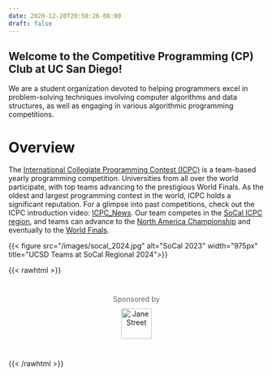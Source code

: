 ```yaml
---
date: 2020-12-20T20:50:26-08:00
draft: false
---
```


## Welcome to the Competitive Programming (CP) Club at UC San Diego!

We are a student organization devoted to helping programmers excel in problem-solving techniques involving computer algorithms and data structures, as well as engaging in various algorithmic programming competitions.

# Overview

The [International Collegiate Programming Contest (ICPC)](https://en.wikipedia.org/wiki/International_Collegiate_Programming_Contest) is a team-based yearly programming competition. Universities from all over the world participate, with top teams advancing to the prestigious World Finals. As the oldest and largest programming contest in the world, ICPC holds a significant reputation. For a glimpse into past competitions, check out the ICPC introduction video: [ICPC_News](https://www.youtube.com/watch?v=dBabBbxPE7w). Our team competes in the [SoCal ICPC region](http://socalcontest.org/current/index.shtml), and teams can advance to the
[North America Championship](https://nac.icpc.global/) and eventually to the [World Finals](<(https://icpc.global/)>).

{{< figure src="/images/socal_2024.jpg" alt="SoCal 2023" width="975px" title="UCSD Teams at SoCal Regional 2024">}}

{{< rawhtml >}}
<div style="text-align: center; margin: 40px 0;">
  <p style="font-size: 14px; color: #666; margin-bottom: 10px;">Sponsored by</p>
  <a href="https://www.janestreet.com/" target="_blank">
    <img src="/images/Jane_Street.png" alt="Jane Street" style="height: 60px;">
  </a>
</div>
{{< /rawhtml >}}
